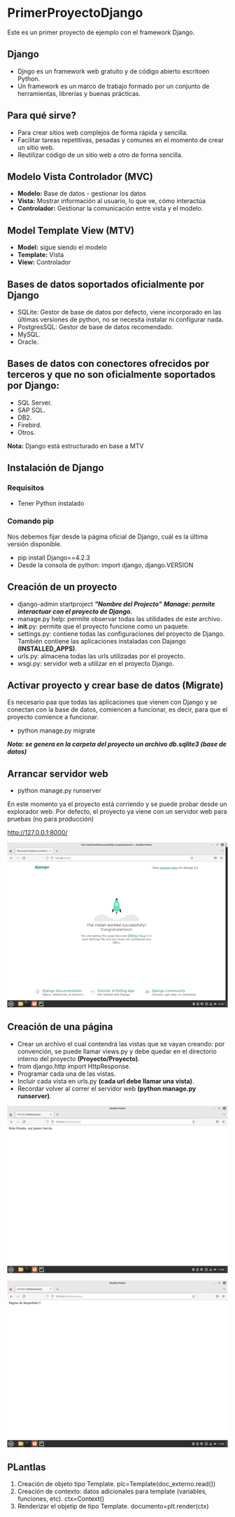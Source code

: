 # PrimerProyectoDjango
Este es un primer proyecto de ejemplo con el framework Django.

## Django
- Djngo es un framework web gratuito y de código abierto escritoen Python.
- Un framework es un marco de trabajo formado por un conjunto de herramientas, librerías y buenas prácticas.

## Para qué sirve?

- Para crear sitios web complejos de forma rápida y sencilla.
- Facilitar tareas repetitivas, pesadas y comunes en el momento de crear un sitio web.
- Reutilizar código de un sitio web a otro de forma sencilla.

## Modelo Vista Controlador (MVC)

- **Modelo:** Base de datos - gestionar los datos
- **Vista:** Mostrar información al usuario, lo que ve, cómo interactúa
- **Controlador:** Gestionar la comunicación entre vista y el modelo.

## Model Template View (MTV)

- **Model:** sigue siendo el modelo
- **Template:** Vista
- **View:** Controlador

## Bases de datos soportados oficialmente por Django

- SQLite: Gestor de base de datos por defecto, viene incorporado en las últimas versiones de python, no se necesita instalar ni configurar nada.
- PostgresSQL: Gestor de base de datos recomendado.
- MySQL.
- Oracle.

## Bases de datos con conectores ofrecidos por terceros y que no son oficialmente soportados por Django:

- SQL Server.
- SAP SQL.
- DB2.
- Firebird.
- Otros.

**Nota:** Django está estructurado en base a MTV

## Instalación de Django

### Requisitos

- Tener Python instalado

### Comando pip

Nos debemos fijar desde la página oficial de Django, cuál es la última versión disponible.

- pip install Django==4.2.3
- Desde la consola de python: import django, django.VERSION

## Creación de un proyecto

- django-admin startproject ***"Nombre del Projecto"*** 
***Manage: permite interactuar con el proyecto de Django.***
- manage.py help: permite observar todas las utilidades de este archivo.
- __init__.py: permite que el proyecto funcione como un paquete.
- settings.py: contiene todas las configuraciones del proyecto de Django. También contiene las aplicaciones instaladas con Dajango **(INSTALLED_APPS)**.
- urls.py: almacena todas las urls utilizadas por el proyecto.
- wsgi.py: servidor web a utilizar en el proyecto Django.


## Activar proyecto y crear base de datos (Migrate)

Es necesario paa que todas las aplicaciones que vienen con Django y se conectan con la base de datos, comiencen a funcionar, es decir, para que el proyecto comience a funcionar.

- python manage.py migrate

***Nota: se genera en la carpeta del proyecto un archivo db.sqlite3 (base de datos)***

## Arrancar servidor web

- python manage.py runserver

En este momento ya el proyecto está corriendo y se puede probar desde un explorador web. Por defecto, el proyecto ya viene con un servidor web para pruebas (no para producción)

http://127.0.0.1:8000/

![](./images/WebServiceRunning.png)

## Creación de una página

- Crear un archivo el cual contendrá las vistas que se vayan creando: por convención, se puede llamar views.py y debe quedar en el directorio interno del proyecto **(Proyecto/Proyecto)**.
- from django.http import HttpResponse.
- Programar cada una de las vistas.
- Incluir cada vista en urls.py **(cada url debe llamar una vista)**.
- Recordar volver al correr el servidor web **(python manage.py runserver)**.

![](./images/HolaMundo.png)

![](./images/Despido.png)

## PLantlas

1. Creación de objeto tipo Template.
plc=Template(doc_externo.read())
2. Creación de contexto: datos adicionales para template (variables, funciones, etc).
ctx=Context()
3. Renderizar el objetip de tipo Template.
documento=plt.render(ctx)